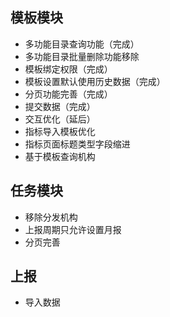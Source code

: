 ## 模板模块
+ 多功能目录查询功能（完成）
+ 多功能目录批量删除功能移除
+ 模板绑定权限（完成）
+ 模板设置默认使用历史数据（完成）
+ 分页功能完善（完成）
+ 提交数据（完成）
+ 交互优化（延后）
+ 指标导入模板优化
+ 指标页面标题类型字段缩进
+ 基于模板查询机构
## 任务模块
+ 移除分发机构
+ 上报周期只允许设置月报
+ 分页完善
## 上报
+ 导入数据